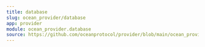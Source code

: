 ```yaml
---
title: database
slug: ocean_provider/database
app: provider
module: ocean_provider.database
source: https://github.com/oceanprotocol/provider/blob/main/ocean_provider/database.py
---
```

